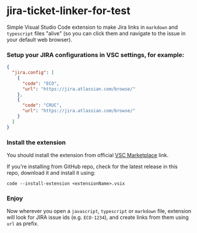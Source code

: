# jira-ticket-linker-for-test

Simple Visual Studio Code extension to make Jira links in `markdown` and `typescript` files "alive" (so you can click them and navigate to the issue in your default web browser).

### Setup your JIRA configurations in VSC settings, for example:
```json
{
  "jira.config": [
    {
      "code": "ECO",
      "url": "https://jira.atlassian.com/browse/"
    },
    {
      "code": "CRUC",
      "url": "https://jira.atlassian.com/browse/"
    }
  ]
}
```
### Install the extension
You should install the extension from official [VSC Marketplace](https://marketplace.visualstudio.com/items?itemName=DaniloVasojevic.jira-ticket-linker-for-test) link.

If you're installing from GitHub repo, check for the latest release in this repo, download it and install it using:
```shell
code --install-extension <extensionName>.vsix
```

### Enjoy
Now wherever you open a `javascript`, `typescript` or `markdown` file, extension will look for JIRA issue ids (e.g. `ECO-1234`), and create links from them using `url` as prefix.